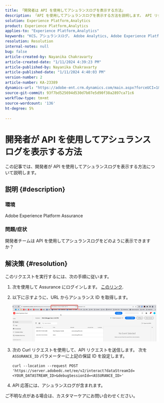 ```yaml
---
title: 「開発者は API を使用してアシュランスログを表示する方法」
description: 「API を使用してアシュランスログを表示する方法を説明します。 API リクエストを送信し、説明に従ってアシュランス ID を置き換えます。」
solution: Experience Platform,Analytics
product: Experience Platform,Analytics
applies-to: "Experience Platform,Analytics"
keywords: "KCS，アシュランスログ， Adobe Analytics, Adobe Experience Platform"
resolution: Resolution
internal-notes: null
bug: false
article-created-by: Nayanika Chakravarty
article-created-date: "1/11/2024 4:39:23 PM"
article-published-by: Nayanika Chakravarty
article-published-date: "1/11/2024 4:40:03 PM"
version-number: 2
article-number: KA-23389
dynamics-url: "https://adobe-ent.crm.dynamics.com/main.aspx?forceUCI=1&pagetype=entityrecord&etn=knowledgearticle&id=32cb49f3-9fb0-ee11-a569-6045bd006e5a"
source-git-commit: 93f7bd525694d530d7b07e5d90f38a2897ca71c6
workflow-type: tm+mt
source-wordcount: '136'
ht-degree: 5%

---
```


# 開発者が API を使用してアシュランスログを表示する方法


この記事では、開発者が API を使用してアシュランスログを表示する方法について説明します。

## 説明 {#description}


### 環境

Adobe Experience Platform Assurance

### 問題/症状

開発者チームは API を使用してアシュランスログをどのように表示できますか？


## 解決策 {#resolution}


このリクエストを実行するには、次の手順に従います。

1. 次を使用して Assurance にログインします。 [このリンク](https://experience.adobe.com/assurance).
2. 以下に示すように、URL からアシュランス ID を取得します。

   ![](assets/41e62e4b-3ba0-ee11-be37-6045bd006239.png)
3. 次の Curl リクエストを使用して、API リクエストを送信します。 次を `ASSURANCE_ID` パラメーターに上記の保証 ID を設定します。<br>


   ```
   curl --location --request POST 'https://server.adobedc.net/ee/v2/interact?dataStreamId= <YOUR_DATASTREAM_ID>&debugSessionId=<ASSURANCE_ID>'
   ```


4. API 応答には、アシュランスログが含まれます。


ご不明な点がある場合は、カスタマーケアにお問い合わせください。
